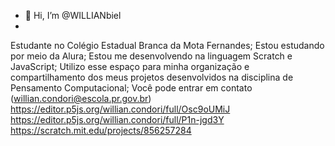 - 👋 Hi, I’m @WILLIANbiel
- 
Estudante no Colégio Estadual Branca da Mota Fernandes;
Estou estudando por meio da Alura;
Estou me desenvolvendo na linguagem Scratch e JavaScript;
Utilizo esse espaço para minha organização e compartilhamento dos meus projetos desenvolvidos na disciplina de Pensamento Computacional;
Você pode entrar em contato (willian.condori@escola.pr.gov.br)
https://editor.p5js.org/willian.condori/full/Osc9oUMiJ
https://editor.p5js.org/willian.condori/full/P1n-jgd3Y
https://scratch.mit.edu/projects/856257284
